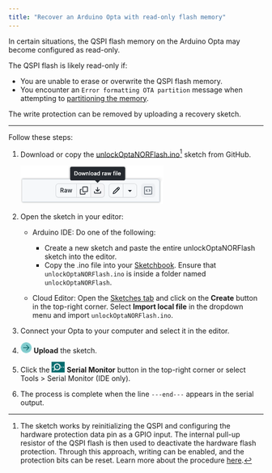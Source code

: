 ```yaml
---
title: "Recover an Arduino Opta with read-only flash memory"
---
```


In certain situations, the QSPI flash memory on the Arduino Opta may become configured as read-only.

The QSPI flash is likely read-only if:

* You are unable to erase or overwrite the QSPI flash memory.
* You encounter an `Error formatting OTA partition` message when attempting to [partitioning the memory](https://support.arduino.cc/hc/en-us/articles/16206977438748-Reset-the-flash-memory-on-STM32H747-based-devices).

The write protection can be removed by uploading a recovery sketch.

----

<!--  -->

Follow these steps:

1. Download or copy the [unlockOptaNORFlash.ino](https://github.com/manchoz/unbrick-recover-readonly-flash-arduino-opta/blob/master/unlockOptaNORFlash/unlockOptaNORFlash.ino)[^1] sketch from GitHub.

   ![Downloading a file on GitHub.](img/github-download.png)

1. Open the sketch in your editor:

   * Arduino IDE: Do one of the following:

     * Create a new sketch and paste the entire unlockOptaNORFlash sketch into the editor.
     * Copy the .ino file into your [Sketchbook](https://support.arduino.cc/hc/en-us/articles/4412950938514-Open-the-Sketchbook-folder). Ensure that `unlockOptaNORFlash.ino` is inside a folder named `unlockOptaNORFlash`.

   * Cloud Editor: Open the [Sketches tab](https://app.arduino.cc/sketches) and click on the **Create** button in the top-right corner. Select **Import local file** in the dropdown menu and import `unlockOptaNORFlash.ino`.

1. Connect your Opta to your computer and select it in the editor.

1. ![Upload button](img/symbol_upload2.png) **Upload** the sketch.

1. Click the ![Serial Monitor button](img/symbol_monitor.png) **Serial Monitor** button in the top-right corner or select Tools > Serial Monitor (IDE only).

1. The process is complete when the line `---end---` appears in the serial output.

[^1]: The sketch works by reinitializing the QSPI and configuring the hardware protection data pin as a GPIO input. The internal pull-up resistor of the QSPI flash is then used to deactivate the hardware flash protection. Through this approach, writing can be enabled, and the protection bits can be reset. Learn more about the procedure [here](https://github.com/manchoz/unbrick-recover-readonly-flash-arduino-opta).
